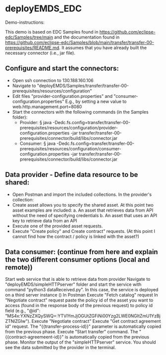 # deployEMDS_EDC
Demo-instructions:

This demo is based on EDC Samples found in https://github.com/eclipse-edc/Samples/tree/main and the documentation found in https://github.com/eclipse-edc/Samples/blob/main/transfer/transfer-00-prerequisites/README.md. It assumes that you have already built the necessary connector (i.e., jar file).

## Configure and start the connectors:
- Open ssh connection to 130.188.160.106
- Navigate to "deployEMDS/Samples/transfer/transfer-00-prerequisites/resources/configuration"
- Edit files "provider-configuration.properties" and "consumer-configuration.properties" E.g., by setting a new value to web.http.management.port=8080
- Start the connectors with the following commands (in the Samples folder):
  - Provider: § java -Dedc.fs.config=transfer/transfer-00-prerequisites/resources/configuration/provider-configuration.properties -jar transfer/transfer-00-prerequisites/connector/build/libs/connector.jar
  - Consumer: § java -Dedc.fs.config=transfer/transfer-00-prerequisites/resources/configuration/consumer-configuration.properties -jar transfer/transfer-00-prerequisites/connector/build/libs/connector.jar

## Data provider - Define data resource to be shared:
- Open Postman and import the included collections. In the provider's collection: 
- Create asset allows you to specify the shared asset. At this point two asset examples are included:
a. An asset that retrieves data from API without the need of specifying credentials
b. An asset that uses an API key to retrieve data from an API
- Execute one of the provided asset requests.
- Execute "Create policy" and Create contract" requests. (At this point I cannot find how the contract / policy is linked with the asset?)

## Data consumer: (continue from here and explain the two different consumer options (local and remote))
Start web service that is able to retrieve data from provider
Navigate to "deployEMDS/simpleHTTPserver" folder and start the service with command "python3 dataReceived.py". In this case, the service is deployed on a third server instance ()
In Postman
Execute "Fetch catalog" request
In "Negotiate contract" request paste the policy id of the asset you want to access (found in the response body of the previous request) to policy id field (e.g., "@id": "MS4x:YXNzZXQySWQ=:YTVlYmJjOGUtZGFiNi00Yzg2LWE0NGItZmU1YzBjZTNlZGIw").  Execute "Negotiate contract"
Execute "Get contract agreement id" request. The "{{transfer-process-id}}" parameter is automatically copied from the previous phase.
Execute "Start transfer" command. The "{{contract-agreemeent-id}}" is automatically copied from the previous phase.
Monitor the output of the "simpleHTTPserver" service. You should see the data submitted by the provider in the terminal.
